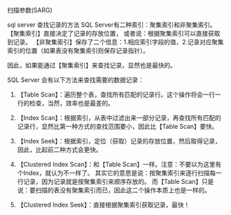 扫描参数(SARG)


sql server 查找记录的方法
SQL Server有二种索引：聚集索引和非聚集索引。
【聚集索引】直接决定了记录的存放位置， 或者说：根据聚集索引可以直接获取到记录。
【非聚集索引】保存了二个信息：1.相应索引字段的值，2.记录对应聚集索引的位置（如果表没有聚集索引则保存记录指针）。 

因此，如果能通过【聚集索引】来查找记录，显然也是最快的。

SQL Server 会有以下方法来查找需要的数据记录：
1. 【Table Scan】：遍历整个表，查找所有匹配的记录行。这个操作将会一行一行的检查，当然，效率也是最差的。

2. 【Index Scan】：根据索引，从表中过滤出来一部分记录，再查找所有匹配的记录行，显然比第一种方式的查找范围要小，因此比【Table Scan】要快。

3. 【Index Seek】：根据索引，定位（获取）记录的存放位置，然后取得记录，因此，比起前二种方式会更快。

4. 【Clustered Index Scan】：和【Table Scan】一样。注意：不要以为这里有个Index，就认为不一样了。 其实它的意思是说：按聚集索引来逐行扫描每一行记录，因为记录就是按聚集索引来顺序存放的。 而【Table Scan】只是说：要扫描的表没有聚集索引而已，因此这二个操作本质上也是一样的。

5. 【Clustered Index Seek】：直接根据聚集索引获取记录，最快！